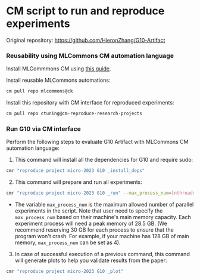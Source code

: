 # CM script to run and reproduce experiments

Original repository: https://github.com/HieronZhang/G10-Artifact


### Reusability using MLCommons CM automation language

Install MLCommmons CM using [this guide](https://github.com/mlcommons/ck/blob/master/docs/installation.md).

Install reusable MLCommons automations: 

```bash
cm pull repo mlcommons@ck
```

Install this repository with CM interface for reproduced experiments:
```bash
cm pull repo ctuning@cm-reproduce-research-projects
```

### Run G10 via CM interface

Perform the following steps to evaluate G10 Artifact with MLCommons CM automation language:

1) This command will install all the dependencies for G10 and require sudo:

```bash
cmr "reproduce project micro-2023 G10 _install_deps"
```

2) This command will prepare and run all experiments:

```bash
cmr "reproduce project micro-2023 G10 _run" --max_process_num=[nthreads]
```

- The variable `max_process_num` is the maximum allowed number of parallel experiments in the script. Note that user need to specify the `max_process_num` based on their machine's main memory capacity. Each experiment process will need a peak memory of 28.5 GB. (We recommend reserving 30 GB for each process to ensure that the program won't crash. For example, if your machine has 128 GB of main memory, `max_process_num` can be set as 4).

3) In case of successful execution of a previous command, this command will generate plots to help you validate results from the paper:

```bash
cmr "reproduce project micro-2023 G10 _plot"
```
